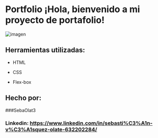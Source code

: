 # Portfolio ¡Hola, bienvenido a mi proyecto de portafolio!

![imagen](https://user-images.githubusercontent.com/77756047/211304452-220fedf0-f91b-490f-8a65-a60ce860bc5c.png)

## Herramientas utilizadas:

* HTML

* CSS

* Flex-box

## Hecho por:

###SebaOlat3

### Linkedin: https://www.linkedin.com/in/sebasti%C3%A1n-v%C3%A1squez-olate-632202284/
